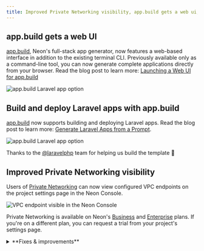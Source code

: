 ```yaml
---
title: Improved Private Networking visibility, app.build gets a web ui, and more
---
```


## app.build gets a web UI

[app.build](https://app.build), Neon's full-stack app generator, now features a web-based interface in addition to the existing terminal CLI. Previously available only as a command-line tool, you can now generate complete applications directly from your browser. Read the blog post to learn more: [Launching a Web UI for app.build
](https://neon.com/blog/launching-a-web-ui-for-app-build)

![app.build Laravel app option](/docs/relnotes/app_build_web_ui.png)

## Build and deploy Laravel apps with app.build

[app.build](https://www.app.build/) now supports building and deploying Laravel apps. Read the blog post to learn more: [Generate Laravel Apps from a Prompt](https://neon.com/blog/generate-laravel-apps-from-a-prompt).

![app.build Laravel app option](/docs/relnotes/app_build_laravel.png)

Thanks to the [@laravelphp](https://x.com/laravelphp) team for helping us build the template 🙏

## Improved Private Networking visibility

Users of [Private Networking](/docs/guides/neon-private-networking) can now view configured VPC endpoints on the project settings page in the Neon Console.

![VPC endpoint visible in the Neon Console](/docs/relnotes/private_networking_ui.png)

Private Networking is available on Neon's [Business](/docs/introduction/plans#business) and [Enterprise](/docs/introduction/plans#enterprise) plans. If you're on a different plan, you can request a trial from your project's settings page. 

<details>

<summary>**Fixes & improvements**</summary>

- **Drizzle Studio update**
  - Drizzle Studio, which powers the **Tables** page in the Neon Console, has been updated to version 1.2.2. For details about the latest updates, see the [Neon Drizzle Studio Integration Changelog](https://github.com/neondatabase/neon-drizzle-studio-changelog/blob/main/CHANGELOG.md).

  - **Fixes**
  - Fixed an issue where a project shared with a collaborator was not visible in the collaborators shared projects list.
  - Fixed an issue on the **Edit compute** modal that cuased scale values to collide when the scale included all supported autoscaling CU sizes.

</details>
